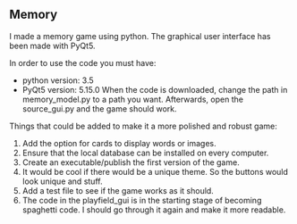 <h2>Memory</h2>
I made a memory game using python. The graphical user interface has been made with PyQt5. 

In order to use the code you must have: 
* python version: 3.5 
* PyQt5 version: 5.15.0
When the code is downloaded, change the path in memory_model.py to a path you want. Afterwards, open the source_gui.py and the game should work. 

Things that could be added to make it a more polished and robust game:
1. Add the option for cards to display words or images.
2. Ensure that the local database can be installed on every computer.
3. Create an executable/publish the first version of the game. 
4. It would be cool if there would be a unique theme. So the buttons would look unique and stuff. 
5. Add a test file to see if the game works as it should. 
6. The code in the playfield_gui is in the starting stage of becoming spaghetti code. I should go through it again and make it more readable. 

